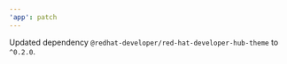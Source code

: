```yaml
---
'app': patch
---
```


Updated dependency `@redhat-developer/red-hat-developer-hub-theme` to `^0.2.0`.
